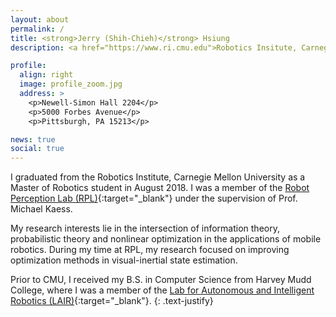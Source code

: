 ```yaml
---
layout: about
permalink: /
title: <strong>Jerry (Shih-Chieh)</strong> Hsiung
description: <a href="https://www.ri.cmu.edu">Robotics Insitute, Carnegie Mellon University</a>.

profile:
  align: right
  image: profile_zoom.jpg
  address: >
    <p>Newell-Simon Hall 2204</p>
    <p>5000 Forbes Avenue</p>
    <p>Pittsburgh, PA 15213</p>

news: true
social: true
---
```


I graduated from the Robotics Institute, Carnegie Mellon University as a Master of Robotics student in August 2018. 
I was a member of the [Robot Perception Lab (RPL)](http://rpl.ri.cmu.edu){:target="\_blank"} under the supervision of Prof. Michael Kaess.

My research interests lie in the intersection of information theory, probabilistic theory and nonlinear optimization in the applications 
of mobile robotics. During my time at RPL, my research focused on improving optimization methods in visual-inertial state estimation. 

Prior to CMU, I received my B.S. in Computer Science from Harvey Mudd College, where I was a member of the [Lab for Autonomous and Intelligent Robotics (LAIR)](https://www.lair.hmc.edu){:target="\_blank"}.
{: .text-justify}

